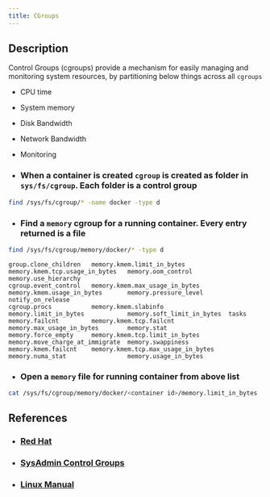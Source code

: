 ```yaml
---
title: CGroups
---
```


## Description
Control Groups (cgroups) provide a mechanism for easily managing and monitoring system resources, by partitioning below things across all `cgroups`
- CPU time
- System memory
- Disk Bandwidth
- Network Bandwidth
- Monitoring

- ### When a container is created `cgroup` is created as folder in `sys/fs/cgroup`. Each folder is a control group
```bash
find /sys/fs/cgroup/* -name docker -type d
```

- ### Find a `memory` cgroup for a running container. Every entry returned is a file
```bash
find /sys/fs/cgroup/memory/docker/* -type d
```
```
group.clone_children   memory.kmem.limit_in_bytes          memory.kmem.tcp.usage_in_bytes   memory.oom_control          memory.use_hierarchy
cgroup.event_control   memory.kmem.max_usage_in_bytes      memory.kmem.usage_in_bytes       memory.pressure_level       notify_on_release
cgroup.procs           memory.kmem.slabinfo                memory.limit_in_bytes            memory.soft_limit_in_bytes  tasks
memory.failcnt         memory.kmem.tcp.failcnt             memory.max_usage_in_bytes        memory.stat
memory.force_empty     memory.kmem.tcp.limit_in_bytes      memory.move_charge_at_immigrate  memory.swappiness
memory.kmem.failcnt    memory.kmem.tcp.max_usage_in_bytes  memory.numa_stat                 memory.usage_in_bytes
```

- ### Open a `memory` file for running container from above list
```bash
cat /sys/fs/cgroup/memory/docker/<container id>/memory.limit_in_bytes
```

## References
- ### [Red Hat](https://www.redhat.com/sysadmin/cgroups-part-one)
- ### [SysAdmin Control Groups](https://sysadmincasts.com/episodes/14-introduction-to-linux-control-groups-cgroups)
- ### [Linux Manual](https://www.man7.org/linux/man-pages/man7/cgroups.7.html)

